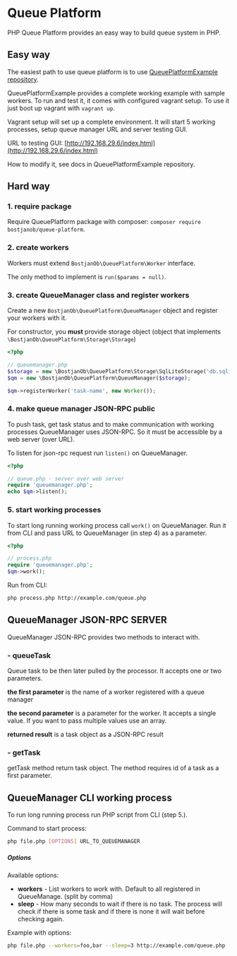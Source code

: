 # Queue Platform

PHP Queue Platform provides an easy way to build queue system in PHP.

## Easy way

The easiest path to use queue platform is to use [QueuePlatformExample repository](https://github.com/BostjanOb/QueuePlatformExample).

QueuePlatformExample provides a complete working example with sample workers.
To run and test it, it comes with configured vagrant setup. To use it just boot up vagrant with `vagrant up`.

Vagrant setup will set up a complete environment. It will start 5 working processes, setup queue manager URL and server testing GUI.

URL to testing GUI: [http://192.168.29.6/index.html](http://192.168.29.6/index.html)

How to modify it, see docs in QueuePlatformExample repository.

## Hard way

### 1. require package
Require QueuePlatform package with composer: `composer require bostjanob/queue-platform`.

### 2. create workers
Workers must extend `BostjanOb\QueuePlatform\Worker` interface.

The only method to implement is `run($params = null)`.

### 3. create QueueManager class and register workers

Create a new `BostjanOb\QueuePlatform\QueueManager` object and register your workers with it.

For constructor, you **must** provide storage object (object that implements `\BostjanOb\QueuePlatform\Storage\Storage`)

```php
<?php

// queuemanager.php
$storage = new \BostjanOb\QueuePlatform\Storage\SqlLiteStorage('db.sqlite3');
$qm = new \BostjanOb\QueuePlatform\QueueManager($storage);

$qm->registerWorker('task-name', new Worker());
```

### 4. make queue manager JSON-RPC public

To push task, get task status and to make communication with working processes QueueManager uses JSON-RPC. So it must be accessible by a web server (over URL).

To listen for json-rpc request run `listen()` on QueueManager.

```php
<?php

// queue.php - server over web server
require 'queuemanager.php';
echo $qm->listen();
```

### 5. start working processes

To start long running working process call `work()` on QueueManager. Run it from CLI and pass URL to QueueManager (in step 4) as a parameter.

```php
<?php

// process.php
require 'queuemanager.php';
$qm->work();
```
Run from CLI:
```bash
php process.php http://example.com/queue.php
```

## QueueManager JSON-RPC SERVER

QueueManager JSON-RPC provides two methods to interact with.

### - queueTask

Queue task to be then later pulled by the processor. It accepts one or two parameters.

**the first parameter** is the name of a worker registered with a queue manager

**the second parameter** is a parameter for the worker. It accepts a single value. If you want to pass multiple values use an array.

**returned result** is a task object as a JSON-RPC result

### - getTask

getTask method return task object. The method requires id of a task as a first parameter.

## QueueManager CLI working process

To run long running process run PHP script from CLI (step 5.).

Command to start process:
```bash
php file.php [OPTIONS] URL_TO_QUEUEMANAGER
```

##### Options
Available options:
  - **workers** - List workers to work with. Default to all registered in QueueManage. (split by comma)
  - **sleep** - How many seconds to wait if there is no task. The process will check if there is some task and if there is none it will wait before checking again.

Example with options:
```bash
php file.php --workers=foo,bar --sleep=3 http://example.com/queue.php
```
